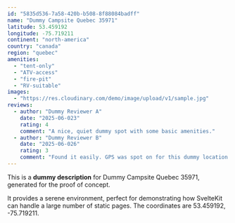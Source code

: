 ```yaml
---
id: "5835d536-7a58-420b-b508-8f88084badff"
name: "Dummy Campsite Quebec 35971"
latitude: 53.459192
longitude: -75.719211
continent: "north-america"
country: "canada"
region: "quebec"
amenities:
  - "tent-only"
  - "ATV-access"
  - "fire-pit"
  - "RV-suitable"
images:
  - "https://res.cloudinary.com/demo/image/upload/v1/sample.jpg"
reviews:
  - author: "Dummy Reviewer A"
    date: "2025-06-023"
    rating: 4
    comment: "A nice, quiet dummy spot with some basic amenities."
  - author: "Dummy Reviewer B"
    date: "2025-06-026"
    rating: 3
    comment: "Found it easily. GPS was spot on for this dummy location."
---
```


This is a **dummy description** for Dummy Campsite Quebec 35971, generated for the proof of concept.

It provides a serene environment, perfect for demonstrating how SvelteKit can handle a large number of static pages. The coordinates are 53.459192, -75.719211.
